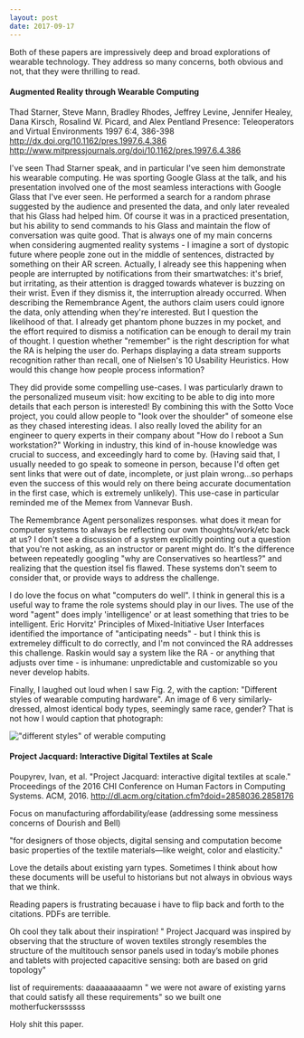```yaml
---
layout: post
date: 2017-09-17
---
```


Both of these papers are impressively deep and broad explorations of wearable technology. They address so many concerns, both obvious and not, that they were thrilling to read.

#### Augmented Reality through Wearable Computing
Thad Starner, Steve Mann, Bradley Rhodes, Jeffrey Levine, Jennifer Healey, Dana Kirsch, Rosalind W. Picard, and Alex Pentland
Presence: Teleoperators and Virtual Environments 1997 6:4, 386-398 
http://dx.doi.org/10.1162/pres.1997.6.4.386
http://www.mitpressjournals.org/doi/10.1162/pres.1997.6.4.386

I've seen Thad Starner speak, and in particular I've seen him demonstrate his wearable computing. He was sporting Google Glass at the talk, and his presentation involved one of the most seamless interactions with Google Glass that I've ever seen. He performed a search for a random phrase suggested by the audience and presented the data, and only later revealed that his Glass had helped him. Of course it was in a practiced presentation, but his ability to send commands to his Glass and maintain the flow of conversation was quite good. That is always one of my main concerns when considering augmented reality systems - I imagine a sort of dystopic future where people zone out in the middle of sentences, distracted by something on their AR screen. Actually, I already see this happening when people are interrupted by notifications from their smartwatches: it's brief, but irritating, as their attention is dragged towards whatever is buzzing on their wrist. Even if they dismiss it, the interruption already occurred. When describing the Remembrance Agent, the authors claim users could ignore the data, only attending when they're interested. But I question the likelihood of that. I already get phantom phone buzzes in my pocket, and the effort required to dismiss a notification can be enough to derail my train of thought. I question whether "remember" is the right description for what the RA is helping the user do. Perhaps displaying a data stream supports recognition rather than recall, one of Nielsen's 10 Usability Heuristics. How would this change how people process information?

They did provide some compelling use-cases. I was particularly drawn to the personalized museum visit: how exciting to be able to dig into more details that each person is interested! By combining this with the Sotto Voce project, you could allow people to "look over the shoulder" of someone else as they chased interesting ideas. I also really loved the ability for an engineer to query experts in their company about "How do I reboot a Sun workstation?" Working in industry, this kind of in-house knowledge was crucial to success, and exceedingly hard to come by. (Having said that, I usually needed to go speak to someone in person, because I'd often get sent links that were out of date, incomplete, or just plain wrong...so perhaps even the success of this would rely on there being accurate documentation in the first case, which is extremely unlikely). This use-case in particular reminded me of the Memex from Vannevar Bush. 

The Remembrance Agent personalizes responses.  what does it mean for computer systems to always be reflecting our own thoughts/work/etc back at us? I don't see a discussion of a system explicitly pointing out a question that you're not asking, as an instructor or parent might do. It's the difference between repeatedly googling "why are Conservatives so heartless?" and realizing that the question itsel fis flawed. These systems don't seem to consider that, or provide ways to address the challenge.

I do love the focus on what "computers do well". I think in general this is a useful way to frame the role systems should play in our lives. The use of the word "agent" does imply 'intelligence' or at least something that tries to be intelligent. Eric Horvitz' Principles of Mixed-Initiative User Interfaces identified the importance of "anticipating needs" - but I think this is extremeley difficult to do correctly, and I'm not convinced the RA addresses this challenge. Raskin would say a system like the RA - or anything that adjusts over time - is inhumane: unpredictable and customizable so  you never develop habits.

Finally, I laughed out loud when I saw Fig. 2, with the caption: "Different styles of wearable computing hardware". An image of 6 very similarly-dressed, almost identical body types, seemingly same race, gender? That is not how I would caption that photograph:

!["different styles" of werable computing](https://i.imgur.com/TuD5lki.png)




#### Project Jacquard: Interactive Digital Textiles at Scale
Poupyrev, Ivan, et al. "Project Jacquard: interactive digital textiles at scale." Proceedings of the 2016 CHI Conference on Human Factors in Computing Systems. ACM, 2016.
http://dl.acm.org/citation.cfm?doid=2858036.2858176

Focus on manufacturing affordability/ease (addressing some messiness concerns of Dourish and Bell)

"for designers of those objects, digital sensing and computation become basic properties of the textile materials—like weight, color and elasticity."

Love the details about existing yarn types. Sometimes I think about how these documents will be useful to historians but not always in obvious ways that we think.

Reading papers is frustrating becauase i have to flip back and forth to the citations. PDFs are terrible.

Oh cool they talk about their inspiration! " Project Jacquard was inspired by observing that the structure of woven textiles strongly resembles the structure of the multitouch sensor panels used in today’s mobile phones and tablets with projected capacitive sensing: both are based on grid topology"

list of requirements: daaaaaaaaamn
" we were not aware of existing yarns that could satisfy all these requirements" so we built one motherfuckerssssss

Holy shit this paper.





